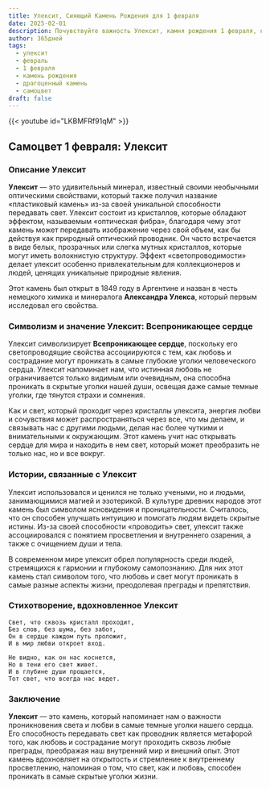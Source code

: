 ```yaml
---
title: Улексит, Сияющий Камень Рождения для 1 февраля
date: 2025-02-01
description: Почувствуйте важность Улексит, камня рождения 1 февраля, который символизирует Всепроникающее сердце. Пусть его красота и значение осветят ваш день.
author: 365дней
tags:
  - улексит
  - февраль
  - 1 февраля
  - камень рождения
  - драгоценный камень
  - самоцвет
draft: false
---
```


{{< youtube id="LKBMFRf91qM" >}}

## Самоцвет 1 февраля: Улексит

### Описание Улексит

**Улексит** — это удивительный минерал, известный своими необычными оптическими свойствами, который также получил название «пластиковый камень» из-за своей уникальной способности передавать свет. Улексит состоит из кристаллов, которые обладают эффектом, называемым «оптическая фибра», благодаря чему этот камень может передавать изображение через свой объем, как бы действуя как природный оптический проводник. Он часто встречается в виде белых, прозрачных или слегка мутных кристаллов, которые могут иметь волокнистую структуру. Эффект «светопроводимости» делает улексит особенно привлекательным для коллекционеров и людей, ценящих уникальные природные явления.

Этот камень был открыт в 1849 году в Аргентине и назван в честь немецкого химика и минералога **Александра Улекса**, который первым исследовал его свойства.

### Символизм и значение Улексит: Всепроникающее сердце

Улексит символизирует **Всепроникающее сердце**, поскольку его светопроводящие свойства ассоциируются с тем, как любовь и сострадание могут проникать в самые глубокие уголки человеческого сердца. Улексит напоминает нам, что истинная любовь не ограничивается только видимым или очевидным, она способна проникать в скрытые уголки нашей души, освещая даже самые темные уголки, где тянутся страхи и сомнения.

Как и свет, который проходит через кристаллы улексита, энергия любви и сочувствия может распространяться через все, что мы делаем, и связывать нас с другими людьми, делая нас более чуткими и внимательными к окружающим. Этот камень учит нас открывать сердце для мира и находить в нем свет, который может преобразить не только нас, но и все вокруг.

### Истории, связанные с Улексит

Улексит использовался и ценился не только учеными, но и людьми, занимающимися магией и эзотерикой. В культуре древних народов этот камень был символом ясновидения и проницательности. Считалось, что он способен улучшать интуицию и помогать людям видеть скрытые истины. Из-за своей способности «проводить» свет, улексит также ассоциировался с понятием просветления и внутреннего озарения, а также с очищением души и тела.

В современном мире улексит обрел популярность среди людей, стремящихся к гармонии и глубокому самопознанию. Для них этот камень стал символом того, что любовь и свет могут проникать в самые разные аспекты жизни, преодолевая преграды и препятствия.

### Стихотворение, вдохновленное Улексит

	Свет, что сквозь кристалл проходит,  
	Без слов, без шума, без забот,  
	Он в сердце каждом путь проложит,  
	И в мир любви откроет вход.
	
	Не видно, как он нас коснется,  
	Но в тени его свет живет.  
	И в глубине души прощается,  
	Тот свет, что всегда нас ведет.

### Заключение

**Улексит** — это камень, который напоминает нам о важности проникновения света и любви в самые темные уголки нашего сердца. Его способность передавать свет как проводник является метафорой того, как любовь и сострадание могут проходить сквозь любые преграды, преображая наш внутренний мир и внешний опыт. Этот камень вдохновляет на открытость и стремление к внутреннему просветлению, напоминая о том, что свет, как и любовь, способен проникать в самые скрытые уголки жизни.